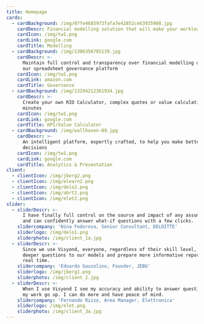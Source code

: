 ```yaml
---
title: Homepage
cards:
  - cardBackground: /img/07fe4685973fafa7e42852ce63935988.jpg
    cardDescr: Financial modelling solution that will make your workloads lighter
    cardIcon: /img/tw1.png
    cardLink: google.com
    cardTitle: Modelling
  - cardBackground: /img/1306356785139.jpg
    cardDescr: >-
      Maintain full control and transparency over financial modelling data with
      our spreadsheet governance platform
    cardIcon: /img/tw1.png
    cardLink: amazon.com
    cardTitle: Governance
  - cardBackground: /img/13294212361934.jpg
    cardDescr: >-
      Create your own RIO Calculator, complex quotes or value calculations in
      minutes
    cardIcon: /img/tw1.png
    cardLink: google.com
    cardTitle: KPI/Value Calculator
  - cardBackground: /img/wallhaven-89.jpg
    cardDescr: >-
      An intelligent platform, expertly crafted, to help you make better
      decisions
    cardIcon: /img/tw1.png
    cardLink: google.com
    cardTitle: Analytics & Presentation
client:
  - clientIcon: /img/jberg2.png
  - clientIcon: /img/elearn2.png
  - clientIcon: /img/delo2.png
  - clientIcon: /img/abrt2.png
  - clientIcon: /img/elet2.png
slider:
  - sliderDescr: >-
      I have finally full control on the source and impact of any assumptions,
      and can confidently answer what-if questions with a few clicks.
    slidercompany: 'Nina Fedorova, Senior Consultant, DELOITTE'
    sliderlogo: /img/delo1.png
    sliderphoto: /img/client_1a.jpg
  - sliderDescr: >-
      Since we use Visyond, everyone, regardless of their skill level, can ask
      deeper questions to our models and prepare more informative reports in
      real time.
    slidercompany: 'Edoardo Gauzolino, Founder, JEBG'
    sliderlogo: /img/jberg1.png
    sliderphoto: /img/client_2.jpg
  - sliderDescr: >-
      When I use Visyond I see my accuracy and ability to answer questions about
      my work go up. I can do more and have peace of mind.
    slidercompany: 'Fernando Rizzo, Area Manager, Elettronica'
    sliderlogo: /img/elet.png
    sliderphoto: /img/client_3a.jpg
---
```


